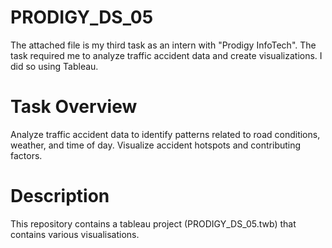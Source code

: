 # PRODIGY_DS_05
The attached file is my third task as an intern with "Prodigy InfoTech". The task required me to analyze traffic accident data and create visualizations. I did so using Tableau.



# Task Overview
Analyze traffic accident data to identify patterns related to road conditions, weather, and time of day. Visualize accident hotspots and contributing factors.


# Description
This repository contains a tableau project (PRODIGY_DS_05.twb) that contains various visualisations.
